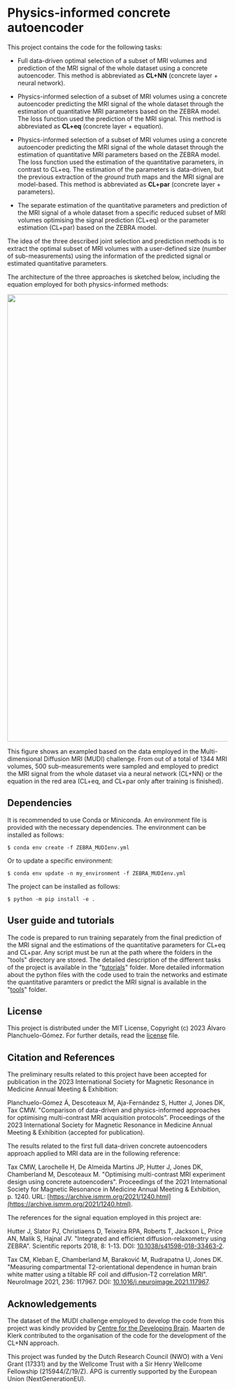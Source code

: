 # Physics-informed concrete autoencoder
This project contains the code for the following tasks:

* Full data-driven optimal selection of a subset of MRI volumes and prediction of the MRI signal of the whole dataset using a concrete autoencoder. This method is abbreviated as **CL+NN** (concrete layer + neural network).

* Physics-informed selection of a subset of MRI volumes using a concrete autoencoder predicting the MRI signal of the whole dataset through the estimation of quantitative MRI parameters based on the ZEBRA model. The loss function used the prediction of the MRI signal. This method is abbreviated as **CL+eq** (concrete layer + equation).

* Physics-informed selection of a subset of MRI volumes using a concrete autoencoder predicting the MRI signal of the whole dataset through the estimation of quantitative MRI parameters based on the ZEBRA model. The loss function used the estimation of the quantitative parameters, in contrast to CL+eq. The estimation of the parameters is data-driven, but the previous extraction of the *ground truth* maps and the MRI signal are model-based. This method is abbreviated as **CL+par** (concrete layer + parameters).

* The separate estimation of the quantitative parameters and prediction of the MRI signal of a whole dataset from a specific reduced subset of MRI volumes optimising the signal prediction (CL+eq) or the parameter estimation (CL+par) based on the ZEBRA model.

The idea of the three described joint selection and prediction methods is to extract the optimal subset of MRI volumes with a user-defined size (number of sub-measurements) using the information of the predicted signal or estimated quantitative parameters.

The architecture of the three approaches is sketched below, including the equation employed for both physics-informed methods:

<img src="https://github.com/aplanchu/ZEBRA-CA/master/selection_methods.png" width="1024">

This figure shows an exampled based on the data employed in the Multi-dimensional Diffusion MRI (MUDI) challenge. From out of a total of 1344 MRI volumes, 500 sub-measurements were sampled and employed to predict the MRI signal from the whole dataset via a neural network (CL+NN) or the equation in the red area (CL+eq, and CL+par only after training is finished).

## Dependencies

It is recommended to use Conda or Miniconda. An environment file is provided with the necessary dependencies. The environment can be installed as follows:

```
$ conda env create -f ZEBRA_MUDIenv.yml
```

Or to update a specific environment:

```
$ conda env update -n my_environment -f ZEBRA_MUDIenv.yml
```

The project can be installed as follows:

```
$ python -m pip install -e .
```

## User guide and tutorials

The code is prepared to run training separately from the final prediction of the MRI signal and the estimations of the quantitative parameters for CL+eq and CL+par. Any script must be run at the path where the folders in the "tools" directory are stored. The detailed description of the different tasks of the project is available in the "[tutorials](https://github.com/aplanchu/ZEBRA-CA/master/tutorials/README.md)" folder. More detailed information about the python files with the code used to train the networks and estimate the quantitative paramters or predict the MRI signal is available in the "[tools](https://github.com/aplanchu/ZEBRA-CA/master/tools/README.md)" folder.

## License

This project is distributed under the MIT License, Copyright (c) 2023 Álvaro Planchuelo-Gómez. For further details, read the [license](https://github.com/aplanchu/ZEBRA-CA/master/LICENSE) file.

## Citation and References

The preliminary results related to this project have been accepted for publication in the 2023 International Society for Magnetic Resonance in Medicine Annual Meeting & Exhibition:

Planchuelo-Gómez Á, Descoteaux M, Aja-Fernández S, Hutter J, Jones DK, Tax CMW. "Comparison of data-driven and physics-informed approaches for optimising multi-contrast MRI acquisition protocols". Proceedings of the 2023 International Society for Magnetic Resonance in Medicine Annual Meeting & Exhibition (accepted for publication).

The results related to the first full data-driven concrete autoencoders approach applied to MRI data are in the following reference:

Tax CMW, Larochelle H, De Almeida Martins JP, Hutter J, Jones DK, Chamberland M, Descoteaux M. "Optimising multi-contrast MRI experiment design using concrete autoencoders". Proceedings of the 2021 International Society for Magnetic Resonance in Medicine Annual Meeting & Exhibition, p. 1240. URL: [https://archive.ismrm.org/2021/1240.html](https://archive.ismrm.org/2021/1240.html).

The references for the signal equation employed in this project are:

Hutter J, Slator PJ, Christiaens D, Teixeira RPA, Roberts T, Jackson L, Price AN, Malik S, Hajnal JV. "Integrated and efficient diffusion-relaxometry using ZEBRA". Scientific reports 2018, 8: 1-13. DOI: [10.1038/s41598-018-33463-2](https://doi.org/10.1038/s41598-018-33463-2).

Tax CM, Kleban E, Chamberland M, Baraković M, Rudrapatna U, Jones DK. "Measuring compartmental T2-orientational dependence in human brain white matter using a tiltable RF coil and diffusion-T2 correlation MRI". NeuroImage 2021, 236: 117967. DOI: [10.1016/j.neuroimage.2021.117967](https://doi.org/10.1016/j.neuroimage.2021.117967).

## Acknowledgements

The dataset of the MUDI challenge employed to develop the code from this project was kindly provided by [Centre for the Developing Brain](http://cmic.cs.ucl.ac.uk/cdmri20/challenge.html). Maarten de Klerk contributed to the organisation of the code for the development of the CL+NN approach.

This project was funded by the Dutch Research Council (NWO) with a Veni Grant (17331) and by the Wellcome Trust with a Sir Henry Wellcome Fellowship (215944/Z/19/Z). ÁPG is currently supported by the European Union (NextGenerationEU).
